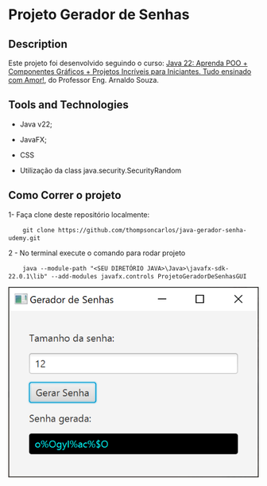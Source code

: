# Projeto Gerador de Senhas

## Description
Este projeto foi desenvolvido seguindo o curso: [Java 22: Aprenda POO + Componentes Gráficos + Projetos Incríveis para Iniciantes. Tudo ensinado com Amor!](https://www.udemy.com/share/10brPj3@WJAnjwgyy1RSox-juUhmtjHXWBFtEGYmRwkPG50QM_tUTyZbE_XxWbJTanuELq68/), do Professor Eng. Arnaldo Souza.

## Tools and Technologies
- Java v22;
- JavaFX;
- CSS

- Utilização da class java.security.SecurityRandom

## Como Correr o projeto

1- Faça clone deste repositório localmente:
```
    git clone https://github.com/thompsoncarlos/java-gerador-senha-udemy.git
```
2 - No terminal execute o comando para rodar projeto
```
    java --module-path "<SEU DIRETÓRIO JAVA>\Java>\javafx-sdk-22.0.1\lib" --add-modules javafx.controls ProjetoGeradorDeSenhasGUI
```

![Print Project](./assets/project.png)
